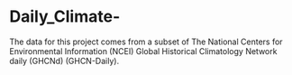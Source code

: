 # Daily_Climate-
The data for this project comes from a subset of The National Centers for Environmental Information (NCEI) Global Historical Climatology Network daily (GHCNd) (GHCN-Daily). 
